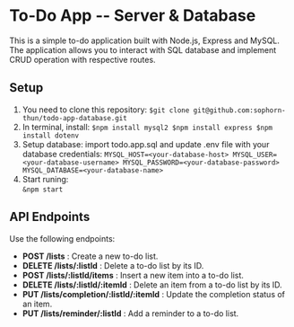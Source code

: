 # To-Do App -- Server & Database

This is a simple to-do application built with Node.js, Express and MySQL. The application allows you to interact with SQL database and implement CRUD operation with respective routes.

## Setup
1. You need to clone this repository: 
                   ```
                   $git clone git@github.com:sophorn-thun/todo-app-database.git
                   ```
2. In terminal, install: 
                        ```
                        $npm install mysql2
                        $npm install express
                        $npm install dotenv
                        ```
3. Setup database: import todo.app.sql and update .env file with your database credentials:
                        ```
                         MYSQL_HOST=<your-database-host>
                         MYSQL_USER=<your-database-username>
                         MYSQL_PASSWORD=<your-database-password>
                         MYSQL_DATABASE=<your-database-name>
                         ```
4. Start runing:         
                         ```
                         &npm start
                         ```

## API Endpoints 
Use the following endpoints:
  - **POST /lists** : Create a new to-do list.
  - **DELETE /lists/:listId** : Delete a to-do list by its ID.
  - **POST /lists/:listId/items** : Insert a new item into a to-do list. 
  - **DELETE /lists/:listId/:itemId** : Delete an item from a to-do list by its ID.
  - **PUT /lists/completion/:listId/:itemId** : Update the completion status of an item.
  - **PUT /lists/reminder/:listId** : Add a reminder to a to-do list.
